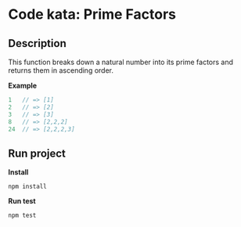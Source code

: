 # Code kata: Prime Factors


## Description

This function breaks down a natural number into its prime factors and returns 
them in ascending order.

__Example__

``` js
1   // => [1]
2   // => [2]
3   // => [3]
8   // => [2,2,2]
24  // => [2,2,2,3]

```

## Run project

__Install__

    npm install

__Run test__

    npm test
